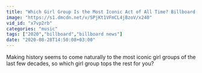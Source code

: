 ```yaml
---
title: "Which Girl Group Is the Most Iconic Act of All Time? Billboard News"
image: "https://s1.dmcdn.net/v/SPjKt1VFmCL4jBzoV/x240"
vid_id: "x7vp2rb"
categories: "music"
tags: ["2020","billboard","billboard news"]
date: "2020-08-28T14:50:08+03:00"
---
```

Making history seems to come naturally to the most iconic girl groups of the last few decades, so which girl group tops the rest for you?
